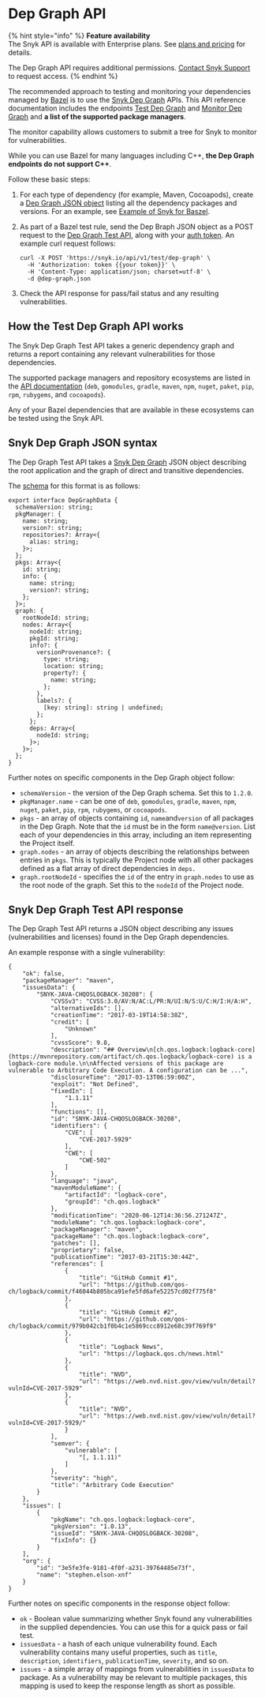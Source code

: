 # Dep Graph API

{% hint style="info" %}
**Feature availability**\
The Snyk API is available with Enterprise plans. See [plans and pricing](https://snyk.io/plans/) for details.

The Dep Graph API requires additional permissions. [Contact Snyk Support](https://support.snyk.io/hc/en-us/requests/new) to request access.
{% endhint %}

The recommended approach to testing and monitoring your dependencies managed by [Bazel](./) is to use the [Snyk Dep Graph](https://snyk.docs.apiary.io/#reference/test/dep-graph) APIs. This API reference documentation includes the endpoints [Test Dep Graph](https://snyk.docs.apiary.io/#reference/test/dep-graph/test-dep-graph) and [Monitor Dep Graph](https://snyk.docs.apiary.io/#reference/monitor/monitor-dep-graph) and **a list of the supported package managers**.&#x20;

The monitor capability allows customers to submit a tree for Snyk to monitor for vulnerabilities.

While you can use Bazel for many languages including C++, **the Dep Graph endpoints do not support C++**.&#x20;

Follow these basic steps:

1. For each type of dependency (for example, Maven, Cocoapods), create a [Dep Graph JSON object](https://github.com/snyk/dep-graph) listing all the dependency packages and versions. For an example, see [Example of Snyk for Baszel](examples-of-snyk-for-bazel.md).
2.  As part of a Bazel test rule, send the Dep Braph JSON object as a POST request to the [Dep Graph Test API](https://snyk.docs.apiary.io/#reference/test/dep-graph), along with your [auth token](../../snyk-api/rest-api/authentication-for-api/). An example curl request follows:

    ```
    curl -X POST 'https://snyk.io/api/v1/test/dep-graph' \
      -H 'Authorization: token {{your token}}' \
      -H 'Content-Type: application/json; charset=utf-8' \
      -d @dep-graph.json
    ```
3. Check the API response for pass/fail status and any resulting vulnerabilities.

## How the Test Dep Graph API works

The Snyk Dep Graph Test API takes a generic dependency graph and returns a report containing any relevant vulnerabilities for those dependencies.

The supported package managers and repository ecosystems are listed in the [API documentation](https://snyk.docs.apiary.io/#reference/test/dep-graph) (`deb`, `gomodules`, `gradle`, `maven`, `npm`, `nuget`, `paket`, `pip`, `rpm`, `rubygems`, and `cocoapods`).

Any of your Bazel dependencies that are available in these ecosystems can be tested using the Snyk API.

## Snyk Dep Graph JSON syntax

The Dep Graph Test API takes a [Snyk Dep Graph](https://github.com/snyk/dep-graph) JSON object describing the root application and the graph of direct and transitive dependencies.

The [schema](https://github.com/snyk/dep-graph#depgraphdata) for this format is as follows:

```
export interface DepGraphData {
  schemaVersion: string;
  pkgManager: {
    name: string;
    version?: string;
    repositories?: Array<{
      alias: string;
    }>;
  };
  pkgs: Array<{
    id: string;
    info: {
      name: string;
      version?: string;
    };
  }>;
  graph: {
    rootNodeId: string;
    nodes: Array<{
      nodeId: string;
      pkgId: string;
      info?: {
        versionProvenance?: {
          type: string;
          location: string;
          property?: {
            name: string;
          };
        },
        labels?: {
          [key: string]: string | undefined;
        };
      };
      deps: Array<{
        nodeId: string;
      }>;
    }>;
  };
}
```

Further notes on specific components in the Dep Graph object follow:

* `schemaVersion` - the version of the Dep Graph schema. Set this to `1.2.0`.
* `pkgManager.name` - can be one of `deb`, `gomodules`, `gradle`, `maven`, `npm`, `nuget`, `paket`, `pip`, `rpm`, `rubygems`, or `cocoapods`.
* `pkgs` - an array of objects containing `id`, `name`and`version` of all packages in the Dep Graph. Note that the `id` must be in the form `name@version`. List each of your dependencies in this array, including an item representing the Project itself.
* `graph.nodes` - an array of objects describing the relationships between entries in `pkgs`. This is typically the Project node with all other packages defined as a flat array of direct dependencies in `deps.`
* `graph.rootNodeId` - specifies the `id` of the entry in `graph.nodes` to use as the root node of the graph. Set this to the `nodeId` of the Project node.

## Snyk Dep Graph Test API response

The Dep Graph Test API returns a JSON object describing any issues (vulnerabilities and licenses) found in the Dep Graph dependencies.

An example response with a single vulnerability:

```
{
    "ok": false,
    "packageManager": "maven",
    "issuesData": {
        "SNYK-JAVA-CHQOSLOGBACK-30208": {
            "CVSSv3": "CVSS:3.0/AV:N/AC:L/PR:N/UI:N/S:U/C:H/I:H/A:H",
            "alternativeIds": [],
            "creationTime": "2017-03-19T14:58:38Z",
            "credit": [
                "Unknown"
            ],
            "cvssScore": 9.8,
            "description": "## Overview\n[ch.qos.logback:logback-core](https://mvnrepository.com/artifact/ch.qos.logback/logback-core) is a logback-core module.\n\nAffected versions of this package are vulnerable to Arbitrary Code Execution. A configuration can be ...",
            "disclosureTime": "2017-03-13T06:59:00Z",
            "exploit": "Not Defined",
            "fixedIn": [
                "1.1.11"
            ],
            "functions": [],
            "id": "SNYK-JAVA-CHQOSLOGBACK-30208",
            "identifiers": {
                "CVE": [
                    "CVE-2017-5929"
                ],
                "CWE": [
                    "CWE-502"
                ]
            },
            "language": "java",
            "mavenModuleName": {
                "artifactId": "logback-core",
                "groupId": "ch.qos.logback"
            },
            "modificationTime": "2020-06-12T14:36:56.271247Z",
            "moduleName": "ch.qos.logback:logback-core",
            "packageManager": "maven",
            "packageName": "ch.qos.logback:logback-core",
            "patches": [],
            "proprietary": false,
            "publicationTime": "2017-03-21T15:30:44Z",
            "references": [
                {
                    "title": "GitHub Commit #1",
                    "url": "https://github.com/qos-ch/logback/commit/f46044b805bca91efe5fd6afe52257cd02f775f8"
                },
                {
                    "title": "GitHub Commit #2",
                    "url": "https://github.com/qos-ch/logback/commit/979b042cb1f0b4c1e5869ccc8912e68c39f769f9"
                },
                {
                    "title": "Logback News",
                    "url": "https://logback.qos.ch/news.html"
                },
                {
                    "title": "NVD",
                    "url": "https://web.nvd.nist.gov/view/vuln/detail?vulnId=CVE-2017-5929"
                },
                {
                    "title": "NVD",
                    "url": "https://web.nvd.nist.gov/view/vuln/detail?vulnId=CVE-2017-5929/"
                }
            ],
            "semver": {
                "vulnerable": [
                    "[, 1.1.11)"
                ]
            },
            "severity": "high",
            "title": "Arbitrary Code Execution"
        }
    },
    "issues": [
        {
            "pkgName": "ch.qos.logback:logback-core",
            "pkgVersion": "1.0.13",
            "issueId": "SNYK-JAVA-CHQOSLOGBACK-30208",
            "fixInfo": {}
        }
    ],
    "org": {
        "id": "3e5fe3fe-9181-4f0f-a231-39764485e73f",
        "name": "stephen.elson-xnf"
    }
}
```

Further notes on specific components in the response object follow:

* `ok` - Boolean value summarizing whether Snyk found any vulnerabilities in the supplied dependencies. You can use this for a quick pass or fail test.
* `issuesData` - a hash of each unique vulnerability found. Each vulnerability contains many useful properties, such as `title`, `description`, `identifiers`, `publicationTime`, `severity`, and so on.
* `issues` - a simple array of mappings from vulnerabilities in `issuesData` to package. As a vulnerability may be relevant to multiple packages, this mapping is used to keep the response length as short as possible.
